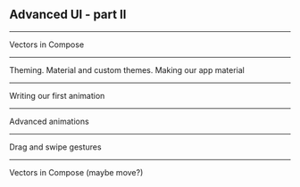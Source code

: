 ## **Advanced UI - part II**

---

Vectors in Compose

---

Theming. Material and custom themes. Making our app material

---

Writing our first animation

---

Advanced animations

---

Drag and swipe gestures

---

Vectors in Compose (maybe move?)

